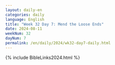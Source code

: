 ```yaml
---
layout: daily-en
categories: daily
language: English
title: "Week 32 Day 7: Mend the Loose Ends"
date: 2024-08-11
weekNum: 32
dayNum: 7
permalink: /en/daily/2024/wk32-day7-daily.html
---
```



{% include BibleLinks2024.html %}

